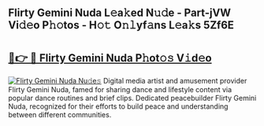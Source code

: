 ## Flirty Gemini Nuda L𝚎a𝚔ed N𝚞𝚍e - Part-jVW Vi𝚍𝚎o P𝚑𝚘tos - H𝚘𝚝 O𝚗𝚕yf𝚊ns L𝚎a𝚔s 5Zf6E

# <h2><a href="http://kf8xhi.oniu.top/?m=Flirty+Gemini+Nuda">🔗👉 🔴 Flirty Gemini Nuda P𝚑ot𝚘𝚜 V𝚒d𝚎o</a></h2>

[![Flirty Gemini Nuda Nu𝚍e𝚜](https://i.imgur.com/0qMVB7G.gif)](http://kf8xhi.oniu.top/?m=Flirty+Gemini+Nuda)
Digital media artist and amusement provider Flirty Gemini Nuda, famed for sharing dance and lifestyle content via popular dance routines and brief clips. Dedicated peacebuilder Flirty Gemini Nuda, recognized for their efforts to build peace and understanding between different communities.  
